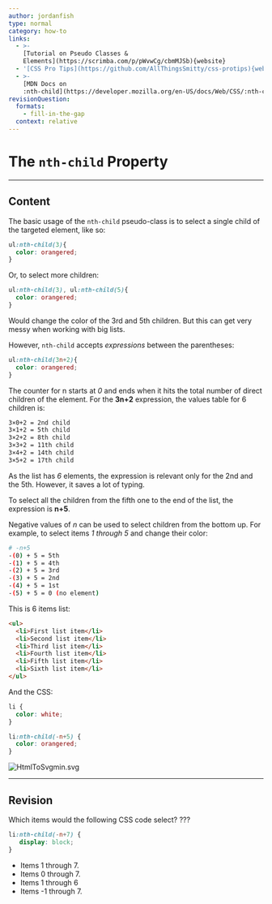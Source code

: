 ```yaml
---
author: jordanfish
type: normal
category: how-to
links:
  - >-
    [Tutorial on Pseudo Classes &
    Elements](https://scrimba.com/p/pWvwCg/cbmMJSb){website}
  - '[CSS Pro Tips](https://github.com/AllThingsSmitty/css-protips){website}'
  - >-
    [MDN Docs on
    :nth-child](https://developer.mozilla.org/en-US/docs/Web/CSS/:nth-child){documentation}
revisionQuestion:
  formats:
    - fill-in-the-gap
  context: relative
---
```


# The `nth-child` Property


---

## Content

The basic usage of the `nth-child` pseudo-class is to select a single child of the targeted element, like so:

```css
ul:nth-child(3){
  color: orangered;
}
```

Or, to select more children:

```css
ul:nth-child(3), ul:nth-child(5){
  color: orangered;
}
```

Would change the color of the 3rd and 5th children. But this can get very messy when working with big lists.

However, `nth-child` accepts *expressions* between the parentheses:

```css
ul:nth-child(3n+2){
  color: orangered;
}
```

The counter for n starts at *0* and ends when it hits the total number of direct children of the element. For the **3n+2** expression, the values table for 6 children is:

```bash
3×0+2 = 2nd child
3×1+2 = 5th child
3×2+2 = 8th child
3×3+2 = 11th child
3×4+2 = 14th child
3×5+2 = 17th child
```

As the list has *6* elements, the expression is relevant only for the 2nd and the 5th. However, it saves a lot of typing.

To select all the children from the fifth one to the end of the list, the expression is **n+5**.

Negative values of *n* can be used to select children from the bottom up. For example, to select items *1 through 5* and change their color:

```bash
# -n+5
-(0) + 5 = 5th
-(1) + 5 = 4th
-(2) + 5 = 3rd
-(3) + 5 = 2nd
-(4) + 5 = 1st
-(5) + 5 = 0 (no element)
```

This is 6 items list:

```html
<ul>
  <li>First list item</li>
  <li>Second list item</li>
  <li>Third list item</li>
  <li>Fourth list item</li>
  <li>Fifth list item</li>
  <li>Sixth list item</li>
</ul>
```

And the CSS:

```css
li {
  color: white;
}

li:nth-child(-n+5) {
  color: orangered;
}
```

![HtmlToSvgmin.svg](https://img.enkipro.com/314f902f9748cf7e54dcf197adb0ca01.png)


---

## Revision

Which items would the following CSS code select? ???

```css
li:nth-child(-n+7) {
   display: block;
}
```

- Items 1 through 7.
- Items 0 through 7.
- Items 1 through 6
- Items -1 through 7.
